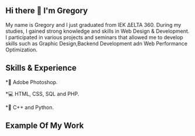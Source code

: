 ## Hi there 👋 I'm Gregory

My name is Gregory and I just graduated from IEK ΔELTA 360. During my studies, I gained strong knowledge and skills in Web Design & Development. I participated in various projects and seminars that allowed me to develop skills such as Graphic Design,Backend Development adn Web Performance Optimization.

## Skills  &  Experience
*📸 Adobe Photoshop.

*💻 HTML, CSS, SQL and PHP.

*📑 C++ and Python.

## Example Of My Work
